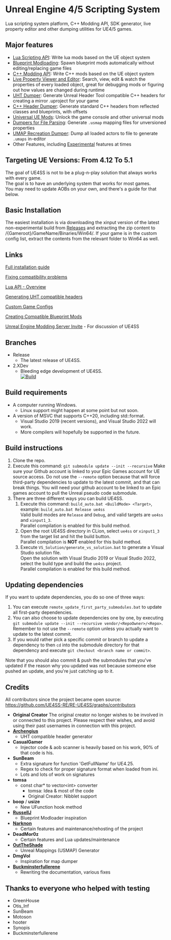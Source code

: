 # Unreal Engine 4/5 Scripting System

Lua scripting system platform, C++ Modding API, SDK generator, live property editor and other dumping utilities for UE4/5 games. 

## Major features

- [Lua Scripting API](lua-api.md): Write lua mods based on the UE object system
- [Blueprint Modloading](feature-overview/blueprint-modloader.md): Spawn blueprint mods automatically without editing/replacing game files
- [C++ Modding API](feature-overview/cpp-sdk.md): Write C++ mods based on the UE object system
- [Live Property Viewer and Editor](feature-overview/live-view.md): Search, view, edit & watch the properties of every loaded object, great for debugging mods or figuring out how values are changed during runtime
- [UHT Dumper](feature-overview/dumpers.md#unreal-header-tool-uht-dumper): Generate Unreal Header Tool compatible C++ headers for creating a mirror .uproject for your game
- [C++ Header Dumper](feature-overview/dumpers.md#c-header-generator): Generate standard C++ headers from reflected classes and blueprints, with offsets
- [Universal UE Mods](feature-overview/universal-mods.md): Unlock the game console and other universal mods
- [Dumpers for File Parsing](feature-overview/dumpers.md#usmap-dumper): Generate `.usmap` mapping files for unversioned properties
- [UMAP Recreation Dumper](feature-overview/dumpers.md#umap-recreation-dumper): Dump all loaded actors to file to generate `.umaps` in-editor
- Other Features, including [Experimental](feature-overview/experimental.md) features at times 

## Targeting UE Versions: From 4.12 To 5.1

The goal of UE4SS is not to be a plug-n-play solution that always works with every game.  
The goal is to have an underlying system that works for most games.  
You may need to update AOBs on your own, and there's a guide for that below.  

## Basic Installation

The easiest installation is via downloading the xinput version of the latest non-experimental build from [Releases](https://github.com/UE4SS-RE/RE-UE4SS/releases) and extracting the zip content to /{Gameroot}/GameName/Binaries/Win64/.
If your game is in the custom config list, extract the contents from the relevant folder to Win64 as well.

## Links

  [Full installation guide](https://ue4ss-re.github.io/docs/installation-guide.html)
  
  [Fixing compatibility problems](https://ue4ss-re.github.io/docs/guides/fixing-compatibility-problems.html) 
  
  [Lua API - Overview](https://ue4ss-re.github.io/docs/lua-api.html)
  
  [Generating UHT compatible headers](https://ue4ss-re.github.io/docs/guides/generating-uht-compatible-headers.html)
  
  [Custom Game Configs](https://ue4ss-re.github.io/docs/custom-game-configs.html)
  
  [Creating Compatible Blueprint Mods](https://www.youtube.com/watch?v=fB3yT85XhVA)

  [Unreal Engine Modding Server Invite](https://discord.gg/zVvsE9mEEa) - For discussion of UE4SS

## Branches
- Release
  - The latest release of UE4SS.  
- 2.XDev
  - Bleeding edge development of UE4SS.  
  [![Build](https://github.com/UE4SS-RE/RE-UE4SS/actions/workflows/2.XDev.yml/badge.svg)](https://github.com/UE4SS-RE/RE-UE4SS/actions/workflows/2.XDev.yml)

## Build requirements

- A computer running Windows.
  - Linux support might happen at some point but not soon.
- A version of MSVC that supports C++20, including std::format.
  - Visual Studio 2019 (recent versions), and Visual Studio 2022 will work.
  - More compilers will hopefully be supported in the future.


## Build instructions

1. Clone the repo.
2. Execute this command: `git submodule update --init --recursive`
    Make sure your Github account is linked to your Epic Games account for UE source access.
    Do not use the `--remote` option because that will force third-party dependencies to update to the latest commit, and that can break things.
    You will need your github account to be linked to an Epic games account to pull the Unreal pseudo code submodule.
3. There are three different ways you can build UE4SS.  
    1. Execute this command: `build_auto.bat <BuildMode> <Target>`, example: `build_auto.bat Release ue4ss`  
        Valid build modes are `Release` and `Debug`, and valid targets are `ue4ss` and `xinput1_3`.  
        Parallel compilation is enabled for this build method.
    2. Open the root UE4SS directory in CLion, select `ue4ss` or `xinput1_3` from the target list and hit the build button.  
        Parallel compilation is **NOT** enabled for this build method.
    3. Execute `VS_Solution/generate_vs_solution.bat` to generate a Visual Studio solution file.  
        Open the solution with Visual Studio 2019 or Visual Studio 2022, select the build type and build the `ue4ss` project.  
        Parallel compilation is enabled for this build method.
    
## Updating dependencies

If you want to update dependencies, you do so one of three ways:
1. You can execute `remote_update_first_party_submodules.bat` to update all first-party dependencies.  
2. You can also choose to update dependencies one by one, by executing `git submodule update --init --recursive vendor/<RepoOwner>/<Repo>`.  
    Remember to not use the `--remote` option unless you actually want to update to the latest commit.  
3. If you would rather pick a specific commit or branch to update a dependency to then `cd` into the submodule directory for that dependency and execute `git checkout <branch name or commit>`.

Note that you should also commit & push the submodules that you've updated if the reason why you updated was not because someone else pushed an update, and you're just catching up to it.

## Credits

All contributors since the project became open source: https://github.com/UE4SS-RE/RE-UE4SS/graphs/contributors


- **Original Creator** The original creator no longer wishes to be involved in or connected to  this project.  Please respect their wishes, and avoid using their past usernames in connection with this project.
- [**Archengius**](https://github.com/Archengius/)
  - UHT compatible header generator
- **CasualGamer**
  - Injector code & aob scanner is heavily based on his work, 90% of that code is his.
- **SunBeam**
  - Extra signature for function 'GetFullName' for UE4.25.
  - Regex to check for proper signature format when loaded from ini.
  - Lots and lots of work on signatures
- **tomsa**
  - const char* to vector\<int> converter
    - tomsa: Idea & most of the code
    - Original Creator: Nibblet support
- **boop** / **usize**
  - New UFunction hook method
- [**RussellJ**](https://github.com/RussellJerome)
  - Blueprint Modloader inspiration
- [**Narknon**](https://github.com/narknon)
  - Certain features and maintenance/rehosting of the project
- **DeadMor0z**
  - Certain features and Lua updates/maintenance
- [**OutTheShade**](https://github.com/OutTheShade/UnrealMappingsDumper)
  - Unreal Mappings (USMAP) Generator
- **DmgVol**
  - Inspiration for map dumper
- [**Buckminsterfullerene**](https://github.com/Buckminsterfullerene02/)
  - Rewriting the documentation, various fixes


## Thanks to everyone who helped with testing

- GreenHouse
- Otis_Inf
- SunBeam
- Motoson
- hooter
- Synopis
- Buckminsterfullerene
